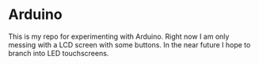 # Arduino

This is my repo for experimenting with Arduino.
Right now I am only messing with a LCD screen with some buttons.
In the near future I hope to branch into LED touchscreens.
